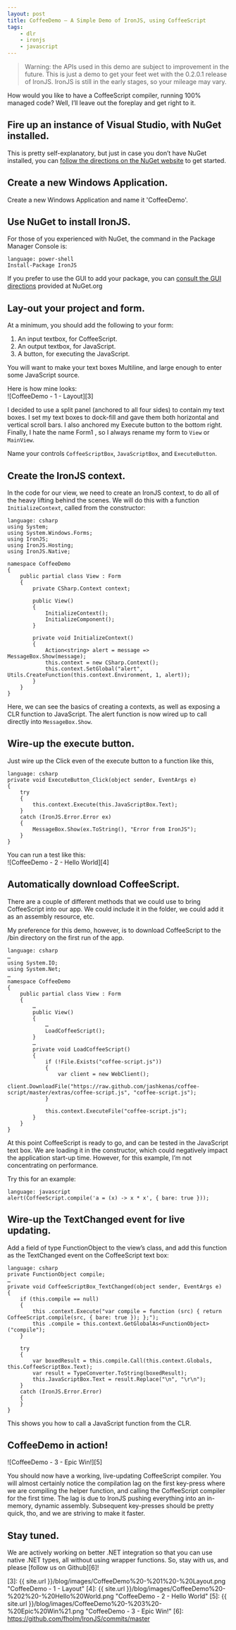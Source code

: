 ```yaml
---
layout: post
title: CoffeeDemo – A Simple Demo of IronJS, using CoffeeScript
tags:
    - dlr
    - ironjs
    - javascript
---
```

> Warning: the APIs used in this demo are subject to improvement in the future.  This is just a demo to get your feet wet with the 0.2.0.1 release of IronJS.  IronJS is still in the early stages, so your mileage may vary.

How would you like to have a CoffeeScript compiler, running 100% managed code?  Well, I’ll leave out the foreplay and get right to it.

## Fire up an instance of Visual Studio, with NuGet installed. ##

This is pretty self-explanatory, but just in case you don’t have NuGet installed, you can [follow the directions on the NuGet website][1] to get started.

## Create a new Windows Application. ##

Create a new Windows Application and name it 'CoffeeDemo'.

## Use NuGet to install IronJS. ##

For those of you experienced with NuGet, the command in the Package Manager Console is:

    language: power-shell
    Install-Package IronJS

If you prefer to use the GUI to add your package, you can [consult the GUI directions][2] provided at NuGet.org

## Lay-out your project and form. ##

At a minimum, you should add the following to your form:

1. An input textbox, for CoffeeScript.
2. An output textbox, for JavaScript.
3. A button, for executing the JavaScript.

You will want to make your text boxes Multiline, and large enough to enter some JavaScript source.

Here is how mine looks:  
![CoffeeDemo - 1 - Layout][3]

I decided to use a split panel (anchored to all four sides) to contain my text boxes.  I set my text boxes to dock-fill and gave them both horizontal and vertical scroll bars.  I also anchored my Execute button to the bottom right.  Finally, I hate the name  Form1 , so I always rename my form to `View` or `MainView`.

Name your controls `CoffeeScriptBox`,  `JavaScriptBox`, and `ExecuteButton`.

## Create the IronJS context. ##

In the code for our view, we need to create an IronJS context, to do all of the heavy lifting behind the scenes.  We will do this with a function `InitializeContext`, called from the constructor:

    language: csharp
    using System;
    using System.Windows.Forms;
    using IronJS;
    using IronJS.Hosting;
    using IronJS.Native;

    namespace CoffeeDemo
    {
        public partial class View : Form
        {
            private CSharp.Context context;

            public View()
            {
                InitializeContext();
                InitializeComponent();
            }

            private void InitializeContext()
            {
                Action<string> alert = message => MessageBox.Show(message);
                this.context = new CSharp.Context();
                this.context.SetGlobal("alert", Utils.CreateFunction(this.context.Environment, 1, alert));
            }
        }
    }

Here, we can see the basics of creating a contexts, as well as exposing a CLR function to JavaScript.  The alert function is now wired up to call directly into `MessageBox.Show`.

## Wire-up the execute button. ##

Just wire up the Click even of the execute button to a function like this,

    language: csharp
    private void ExecuteButton_Click(object sender, EventArgs e)
    {
        try
        {
            this.context.Execute(this.JavaScriptBox.Text);
        }
        catch (IronJS.Error.Error ex)
        {
            MessageBox.Show(ex.ToString(), "Error from IronJS");
        }
    }

You can run a test like this:  
![CoffeeDemo - 2 - Hello World][4]

## Automatically download CoffeeScript. ##

There are a couple of different methods that we could use to bring CoffeeScript into our app.  We could include it in the folder, we could add it as an assembly resource, etc.

My preference for this demo, however, is to download CoffeeScript to the /bin directory on the first run of the app.

    language: csharp
    …
    using System.IO;
    using System.Net;
    …
    namespace CoffeeDemo
    {
        public partial class View : Form
        {
            …
            public View()
            {
                …
                LoadCoffeeScript();
            }
            …
            private void LoadCoffeeScript()
            {
                if (!File.Exists("coffee-script.js"))
                {
                    var client = new WebClient();
                    client.DownloadFile("https://raw.github.com/jashkenas/coffee-script/master/extras/coffee-script.js", "coffee-script.js");
                }

                this.context.ExecuteFile("coffee-script.js");
            }
        }
    }

At this point CoffeeScript is ready to go, and can be tested in the JavaScript text box.  We are loading it in the constructor, which could negatively impact the application start-up time.  However, for this example, I’m not concentrating on performance.

Try this for an example:

    language: javascript
    alert(CoffeeScript.compile('a = (x) -> x * x', { bare: true }));

## Wire-up the TextChanged event for live updating. ##

Add a field of type FunctionObject to the view’s class, and add this function as the TextChanged event on the CoffeeScript text box:

    language: csharp
    private FunctionObject compile;
    …
    private void CoffeeScriptBox_TextChanged(object sender, EventArgs e)
    {
        if (this.compile == null)
        {
            this .context.Execute("var compile = function (src) { return CoffeeScript.compile(src, { bare: true }); };");
            this .compile = this.context.GetGlobalAs<FunctionObject>("compile");
        }
         
        try
        {
            var boxedResult = this.compile.Call(this.context.Globals, this.CoffeeScriptBox.Text);
            var result = TypeConverter.ToString(boxedResult);
            this.JavaScriptBox.Text = result.Replace("\n", "\r\n");
        }
        catch (IronJS.Error.Error)
        {
        }
    }

This shows you how to call a JavaScript function from the CLR.

## CoffeeDemo in action! ##

![CoffeeDemo - 3 - Epic Win!][5]

You should now have a working, live-updating CoffeeScript compiler.  You will almost certainly notice the compilation lag on the first key-press where we are compiling the helper function, and calling the CoffeeScript compiler for the first time.  The lag is due to IronJS pushing everything into an in-memory, dynamic assembly.  Subsequent key-presses should be pretty quick, tho, and we are striving to make it faster.

## Stay tuned. ##

We are actively working on better .NET integration so that you can use native .NET types, all without using wrapper functions.  So, stay with us, and please [follow us on Github][6]!

[1]: http://docs.nuget.org/docs/start-here/installing-nuget
[2]: http://docs.nuget.org/docs/start-here/managing-nuget-packages-using-the-dialog
[3]: {{ site.url }}/blog/images/CoffeeDemo%20-%201%20-%20Layout.png "CoffeeDemo - 1 - Layout"
[4]: {{ site.url }}/blog/images/CoffeeDemo%20-%202%20-%20Hello%20World.png "CoffeeDemo - 2 - Hello World"
[5]: {{ site.url }}/blog/images/CoffeeDemo%20-%203%20-%20Epic%20Win%21.png "CoffeeDemo - 3 - Epic Win!"
[6]: https://github.com/fholm/IronJS/commits/master
